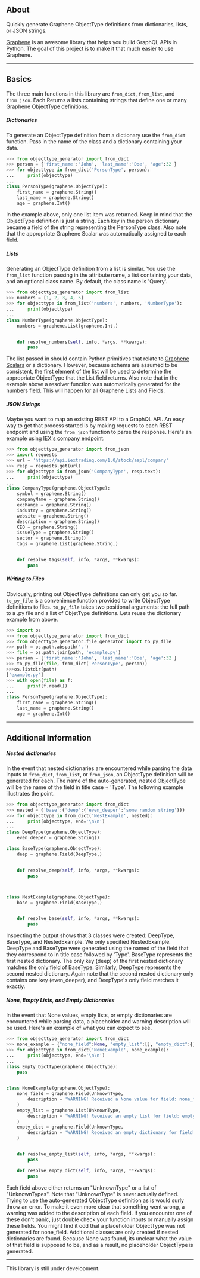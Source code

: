 ## About
Quickly generate Graphene ObjectType definitions from dictionaries, lists, or JSON strings.

[Graphene](https://graphene-python.org/) is an awesome library that helps you build GraphQL APIs in Python. The goal of this project is to make it that much easier to use Graphene.

___

## Basics
The three main functions in this library are `from_dict`, `from_list`, and `from_json`. Each Returns a lists containing strings that define one or many Graphene ObjectType definitions.

##### Dictionaries

To generate an ObjectType definition from a dictionary use the `from_dict` function. Pass in the name of the class and a dictionary containing your data.
```Python
>>> from objecttype_generator import from_dict
>>> person = {'first_name':'John', 'last_name':'Doe', 'age':32 }
>>> for objecttype in from_dict('PersonType', person):
...     print(objecttype)
...
class PersonType(graphene.ObjectType):
    first_name = graphene.String()
    last_name = graphene.String()
    age = graphene.Int()
```
In the example above, only one list item was returned. Keep in mind that the ObjectType definition is just a string. Each key in the person dictionary became a field of the string representing the PersonType class. Also note that the appropriate Graphene Scalar was automatically assigned to each field.

##### Lists
Generating an ObjectType definition from a list is similar. You use the `from_list` function passing in the attribute name, a list containing your data, and an optional class name. By default, the class name is 'Query'.
```Python
>>> from objecttype_generator import from_list
>>> numbers = [1, 2, 3, 4, 5]
>>> for objecttype in from_list('numbers', numbers, 'NumberType'):
...     print(objecttype)
...
class NumberType(graphene.ObjectType):
    numbers = graphene.List(graphene.Int,)


    def resolve_numbers(self, info, *args, **kwargs):
        pass
```
The list passed in should contain Python primitives that relate to [Graphene Scalars](https://docs.graphene-python.org/en/latest/types/scalars/) or a dictionary. However, because schema are assumed to be consistent, the first element of the list will be used to determine the appropriate ObjectType that the List field returns. Also note that in the example above a resolver function was automatically generated for the numbers field. This will happen for all Graphene Lists and Fields.


##### JSON Strings

Maybe you want to map an existing REST API to a GraphQL API. An easy way to get that process started is by making requests to each REST endpoint and using the `from_json` function to parse the response. Here's an example using [IEX's company endpoint](https://iextrading.com/developer/docs/#company).
```Python
>>> from objecttype_generator import from_json
>>> import requests
>>> url = 'https://api.iextrading.com/1.0/stock/aapl/company'
>>> resp = requests.get(url)
>>> for objecttype in from_json('CompanyType', resp.text):
...     print(objecttype)
...
class CompanyType(graphene.ObjectType):
    symbol = graphene.String()
    companyName = graphene.String()
    exchange = graphene.String()
    industry = graphene.String()
    website = graphene.String()
    description = graphene.String()
    CEO = graphene.String()
    issueType = graphene.String()
    sector = graphene.String()
    tags = graphene.List(graphene.String,)


    def resolve_tags(self, info, *args, **kwargs):
        pass

```

##### Writing to Files
Obviously, printing out ObjectType definitions can only get you so far. `to_py_file` is a convenience function provided to write ObjectType definitions to files. `to_py_file` takes two positional arguments: the full path to a .py file and a list of ObjetType definitions. Lets reuse the dictionary example from above.
```Python
>>> import os
>>> from objecttype_generator import from_dict
>>> from objecttype_generator.file_generator import to_py_file
>>> path = os.path.abspath('.')
>>> file = os.path.join(path, 'example.py')
>>> person = {'first_name':'John', 'last_name':'Doe', 'age':32 }
>>> to_py_file(file, from_dict('PersonType', person))
>>>os.listdir(path)
['example.py']
>>> with open(file) as f:
...     print(f.read())
...
class PersonType(graphene.ObjectType):
    first_name = graphene.String()
    last_name = graphene.String()
    age = graphene.Int()


```
___

## Additional Information

##### Nested dictionaries
In the event that nested dictionaries are encountered while parsing the data inputs to `from_dict`, `from_list`, or `from_json`, an ObjectType definition will be generated for each. The name of the auto-generated, nested ObjectType will be the name of the field in title case + 'Type'. The following example illustrates the point.
```Python
>>> from objecttype_generator import from_dict
>>> nested = {'base':{'deep':{'even_deeper':'some random string'}}}
>>> for objecttype in from_dict('NestExample', nested):
...     print(objecttype, end='\n\n')
...
class DeepType(graphene.ObjectType):
    even_deeper = graphene.String()

class BaseType(graphene.ObjectType):
    deep = graphene.Field(DeepType,)


    def resolve_deep(self, info, *args, **kwargs):
        pass



class NestExample(graphene.ObjectType):
    base = graphene.Field(BaseType,)


    def resolve_base(self, info, *args, **kwargs):
        pass


```
Inspecting the output shows that 3 classes were created: DeepType, BaseType, and NestedExample. We only specified NestedExample. DeepType and BaseType were generated using the named of the field that they correspond to in title case followed by 'Type'. BaseType represents the first nested dictionary. The only key (deep) of the first nested dictionary matches the only field of BaseType. Similarly, DeepType represents the second nested dictionary. Again note that the second nested dictionary only contains one key (even_deeper), and DeepType's only field matches it exactly.

##### None, Empty Lists, and Empty Dictionaries
In the event that None values, empty lists, or empty dictionaries are encountered while parsing data, a placeholder and warning description will be used. Here's an example of what you can expect to see.
```Python
>>> from objecttype_generator import from_dict
>>> none_example = {"none_field":None, "empty_list":[], "empty_dict":{}}
>>> for objecttype in from_dict('NoneExample', none_example):
...     print(objecttype, end='\n\n')
...
class Empty_DictType(graphene.ObjectType):
    pass


class NoneExample(graphene.ObjectType):
    none_field = graphene.Field(UnknownType,
        description = 'WARNING! Received a None value for field: none_field.',
    )
    empty_list = graphene.List(UnknownType,
        description = 'WARNING! Received an empty list for field: empty_list.',
    )
    empty_dict = graphene.Field(UnknownType,
        description = 'WARNING! Received an empty dictionary for field: empty_dict.',
    )


    def resolve_empty_list(self, info, *args, **kwargs):
        pass

    def resolve_empty_dict(self, info, *args, **kwargs):
        pass


```
Each field above either returns an "UnknownType" or a list of "UnknownTypes". Note that "UnknownType" is never actually defined. Trying to use the auto-generated ObjectType definition as is would surly throw an error. To make it even more clear that something went wrong, a warning was added to the description of each field. If you encounter one of these don't panic, just double check your function inputs or manually assign these fields. You might find it odd that a placeholder ObjectType was not generated for none_field. Additional classes are only created if nested dictionaries are found. Because None was found, its unclear what the value of that field is supposed to be, and as a result, no placeholder ObjectType is generated.

___
This library is still under development.
